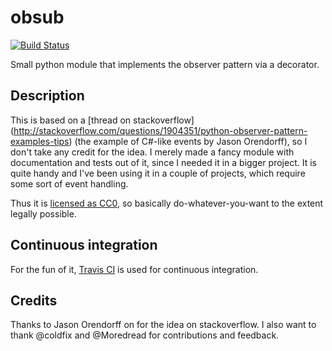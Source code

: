 # obsub

[![Build Status](https://api.travis-ci.org/aepsil0n/event.png?branch=master)](https://travis-ci.org/aepsil0n/event)

Small python module that implements the observer pattern via a decorator.


## Description

This is based on a [thread on stackoverflow]
(http://stackoverflow.com/questions/1904351/python-observer-pattern-examples-tips)
(the example of C#-like events by Jason
Orendorff), so I don't take any credit for the
idea. I merely made a fancy module with documentation and tests out of it,
since I needed it in a bigger project. It is quite handy and I've been using
it in a couple of projects, which require some sort of event handling.

Thus it is [licensed as CC0](http://creativecommons.org/publicdomain/zero/1.0/),
so basically do-whatever-you-want to the extent legally possible.


## Continuous integration

For the fun of it, [Travis CI](https://travis-ci.org/aepsil0n/event) is used
for continuous integration.


## Credits

Thanks to Jason Orendorff on for the idea on stackoverflow. I also want to
thank @coldfix and @Moredread for contributions and feedback.

